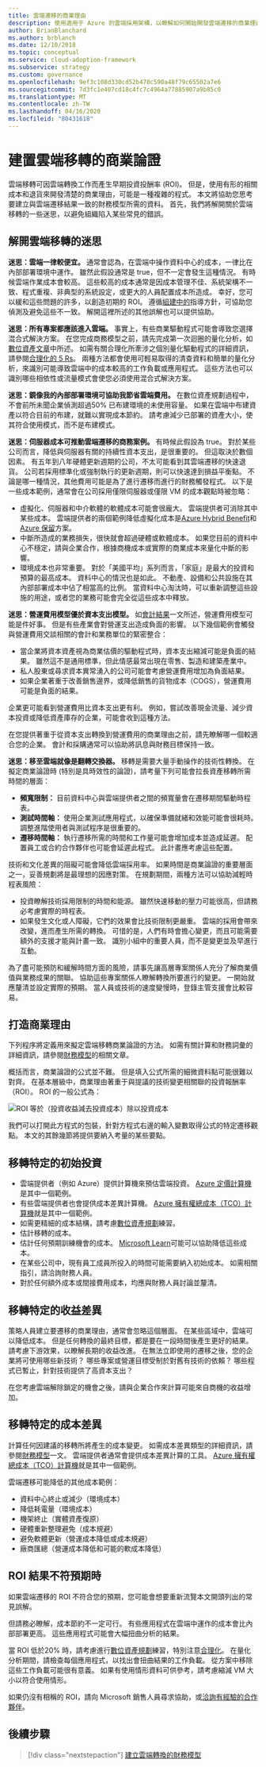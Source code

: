 ```yaml
---
title: 雲端遷移的商業理由
description: 使用適用于 Azure 的雲端採用架構，以瞭解如何開始開發雲端遷移的商業理由。
author: BrianBlanchard
ms.author: brblanch
ms.date: 12/10/2018
ms.topic: conceptual
ms.service: cloud-adoption-framework
ms.subservice: strategy
ms.custom: governance
ms.openlocfilehash: 9ef3c108d330cd52b470c590a48f79c65502a7e6
ms.sourcegitcommit: 7d3fc1e407cd18c4fc7c4964a77885907a9b85c0
ms.translationtype: MT
ms.contentlocale: zh-TW
ms.lasthandoff: 04/16/2020
ms.locfileid: "80431618"
---
```

# <a name="build-a-business-justification-for-cloud-migration"></a>建置雲端移轉的商業論證

雲端移轉可因雲端轉換工作而產生早期投資投酬率 (ROI)。 但是，使用有形的相關成本和退貨來開發清楚的商業理由，可能是一種複雜的程式。 本文將協助您思考要建立與雲端遷移結果一致的財務模型所需的資料。 首先，我們將解開關於雲端移轉的一些迷思，以避免組織陷入某些常見的錯誤。

## <a name="dispelling-cloud-migration-myths"></a>解開雲端移轉的迷思

**迷思：雲端一律較便宜。** 通常會認為，在雲端中操作資料中心的成本，一律比在內部部署環境中運作。 雖然此假設通常是 true，但不一定會發生這種情況。 有時候雲端作業成本會較高。 這些較高的成本通常是因成本管理不佳、系統架構不一致、程式重複、非典型的系統設定，或更大的人員配置成本所造成。 幸好，您可以緩和這些問題的許多，以創造初期的 ROI。 遵循[組建中的](#build-the-business-justification)指導方針，可協助您偵測及避免這些不一致。 解開這裡所述的其他誤解也可以提供協助。

**迷思：所有專案都應該進入雲端。** 事實上，有些商業驅動程式可能會導致您選擇混合式解決方案。 在您完成商務模型之前，請先完成第一次迴圈的量化分析，如[數位資產文章](../digital-estate/5-rs-of-rationalization.md)中所述。 如需有關合理化所牽涉之個別量化驅動程式的詳細資訊，請參閱[合理化的 5 Rs](../digital-estate/5-rs-of-rationalization.md)。 兩種方法都會使用可輕易取得的清查資料和簡單的量化分析，來識別可能導致雲端中的成本較高的工作負載或應用程式。 這些方法也可以識別哪些相依性或流量模式會使您必須使用混合式解決方案。

**迷思：鏡像我的內部部署環境可協助我節省雲端費用。** 在數位資產規劃過程中，不會前所未聞企業偵測超過50% 已布建環境的未使用容量。 如果在雲端中布建資產以符合目前的布建，就難以實現成本節約。 請考慮減少已部署的資產大小，使其符合使用模式，而不是布建模式。

**迷思：伺服器成本可推動雲端遷移的商務案例。** 有時候此假設為 true。 對於某些公司而言，降低與伺服器有關的持續性資本支出，是很重要的。 但這取決於數個因素。 有五年到八年硬體更新週期的公司，不太可能看到其雲端遷移的快速退貨。 公司若採用標準化或強制執行的更新週期，則可以快速達到損益平衡點。 不論是哪一種情況，其他費用可能是為了進行遷移而進行的財務觸發程式。 以下是一些成本範例，通常會在公司採用僅限伺服器或僅限 VM 的成本觀點時被忽略：

- 虛擬化、伺服器和中介軟體的軟體成本可能會很龐大。 雲端提供者可消除其中某些成本。 雲端提供者的兩個範例降低虛擬化成本是[Azure Hybrid Benefit](https://azure.microsoft.com/pricing/hybrid-benefit/#services)和[Azure 保留](https://azure.microsoft.com/reservations)方案。
- 中斷所造成的業務損失，很快就會超過硬體或軟體成本。 如果您目前的資料中心不穩定，請與企業合作，根據商機成本或實際的商業成本來量化中斷的影響。
- 環境成本也非常重要。 對於「美國平均」系列而言，「家庭」是最大的投資和預算的最高成本。 資料中心的情況也是如此。 不動產、設備和公共設施在其內部部署成本中佔了相當高的比例。 當資料中心淘汰時，可以重新調整這些設施的用途，或者您的業務可能會完全從這些成本中釋放。

**迷思：營運費用模型優於資本支出模型。** 如[會計結果](./business-outcomes/fiscal-outcomes.md)一文所述，營運費用模型可能是件好事。 但是有些產業會對營運支出造成負面的影響。 以下幾個範例會觸發與營運費用交談相關的會計和業務單位的緊密整合：

- 當企業將資本資產視為商業估價的驅動程式時，資本支出縮減可能是負面的結果。 雖然這不是通用標準，但此情感最常出現在零售、製造和建築產業中。
- 私人股東或尋求資本異常湧入的公司可能會考慮營運費用增加為負面結果。
- 如果企業著重于改善銷售邊界，或降低銷售的貨物成本（COGS），營運費用可能是負面的結果。

企業更可能看到營運費用比資本支出更有利。 例如，嘗試改善現金流量、減少資本投資或降低資產庫存的企業，可能會收到這種方法。

在您提供著重于從資本支出轉換到營運費用的商業理由之前，請先瞭解哪一個較適合您的企業。 會計和採購通常可以協助將訊息與財務目標保持一致。

**迷思：移至雲端就像是翻轉交換器。** 移轉是需要大量手動操作的技術性轉換。 在擬定商業論證時 (特別是具時效性的論證)，請考量下列可能會拉長資產移轉所需時間的層面：

- **頻寬限制：** 目前資料中心與雲端提供者之間的頻寬量會在遷移期間驅動時程表。
- **測試時間軸：** 使用企業測試應用程式，以確保準備就緒和效能可能會很耗時。 調整進階使用者與測試程序是很重要的。
- **遷移時間軸：** 執行遷移所需的時間和工作量可能會增加成本並造成延遲。 配置員工或合約合作夥伴也可能會延遲此程式。 此計畫應考慮這些配置。

技術和文化差異的阻礙可能會降低雲端採用率。 如果時間是商業論證的重要層面之一，妥善規劃將是最理想的因應對策。 在規劃期間，兩種方法可以協助減輕時程表風險：

- 投資瞭解技術採用限制的時間和能源。 雖然快速移動的壓力可能很高，但請務必考慮實際的時程表。
- 如果發生文化或人障礙，它們的效果會比技術限制更嚴重。 雲端的採用會帶來改變，進而產生所需的轉換。 可惜的是，人們有時會擔心變更，而且可能需要額外的支援才能與計畫一致。 識別小組中的重要人員，而不是變更並及早進行互動。

為了盡可能預防和緩解時間方面的風險，請事先讓高層專案關係人充分了解商業價值與業務成果的關聯。 協助這些專案關係人瞭解轉換所要進行的變更。 一開始就應釐清並設定實際的預期。 當人員或技術的速度變慢時，登錄主管支援會比較容易。

## <a name="build-the-business-justification"></a>打造商業理由

下列程序將定義用來擬定雲端移轉商業論證的方法。 如需有關計算和財務詞彙的詳細資訊，請參閱[財務模型](./financial-models.md)的相關文章。

概括而言，商業論證的公式並不難。 但是填入公式所需的細微資料點可能很難以對齊。 在基本層級中，商業理由著重于與提議的技術變更相關聯的投資報酬率（ROI）。 ROI 的一般公式為：

![ROI 等於（投資收益減去投資成本）除以投資成本](../_images/strategy/formula-roi.png)

我們可以打開此方程式的包裝，針對方程式右邊的輸入變數取得公式的特定遷移觀點。 本文的其餘幾節將提供要納入考量的某些要點。

## <a name="migration-specific-initial-investment"></a>移轉特定的初始投資

- 雲端提供者（例如 Azure）提供計算機來預估雲端投資。 [Azure 定價計算機](https://azure.microsoft.com/pricing/calculator)是其中一個範例。
- 有些雲端提供者也會提供成本差異計算機。 [Azure 擁有權總成本（TCO）計算機](https://azure.com/tco)就是其中一個範例。
- 如需更精細的成本結構，請考慮[數位資產規劃](../digital-estate/index.md)練習。
- 估計移轉的成本。
- 估計任何預期訓練機會的成本。 [Microsoft Learn](https://docs.microsoft.com/learn)可能可以協助降低這些成本。
- 在某些公司中，現有員工成員所投入的時間可能需要納入初始成本。 如需相關指引，請洽詢財務人員。
- 對於任何額外成本或間接費用成本，均應與財務人員討論並釐清。

## <a name="migration-specific-revenue-deltas"></a>移轉特定的收益差異

策略人員建立要遷移的商業理由，通常會忽略這個層面。 在某些區域中，雲端可以降低成本。 但是任何轉換的最終目標，都是要在一段時間後產生更好的結果。 請考慮下游效果，以瞭解長期的收益改進。 在無法立即使用的遷移之後，您的企業將可使用哪些新技術？ 哪些專案或營運目標受制於對舊有技術的依賴？ 哪些程式已暫止，針對技術提供了高資本支出？

在您考慮雲端解除鎖定的機會之後，請與企業合作來計算可能來自商機的收益增加。

## <a name="migration-specific-cost-deltas"></a>移轉特定的成本差異

計算任何因建議的移轉所將產生的成本變更。 如需成本差異類型的詳細資訊，請參閱[財務模型](./financial-models.md)一文。 雲端提供者通常會提供成本差異計算的工具。 [Azure 擁有權總成本（TCO）計算機](https://azure.com/tco)就是其中一個範例。

雲端遷移可能降低的其他成本範例：

- 資料中心終止或減少（環境成本）
- 降低耗電量（環境成本）
- 機架終止（實體資產復原）
- 硬體重新整理避免（成本規避）
- 避免軟體更新（營運成本降低或成本規避）
- 廠商匯總（營運成本降低和可能的軟成本降低）

## <a name="when-roi-results-are-surprising"></a>ROI 結果不符預期時

如果雲端遷移的 ROI 不符合您的預期，您可能會想要重新流覽本文開頭列出的常見誤解。

但請務必瞭解，成本節約不一定可行。 有些應用程式在雲端中運作的成本會比內部部署更高。 這些應用程式可能會大幅扭曲分析的結果。

當 ROI 低於20% 時，請考慮進行[數位資產規劃](../digital-estate/index.md)練習，特別注意[合理化](../digital-estate/rationalize.md)。 在量化分析期間，請檢查每個應用程式，以找出會扭曲結果的工作負載。 從方案中移除這些工作負載可能很有意義。 如果有使用情形資料可供參考，請考慮縮減 VM 大小以符合使用情形。

如果仍沒有相稱的 ROI，請向 Microsoft 銷售人員尋求協助，或[洽詢有經驗的合作夥伴](https://azure.microsoft.com/migration/support)。

## <a name="next-steps"></a>後續步驟

> [!div class="nextstepaction"]
> [建立雲端轉換的財務模型](./financial-models.md)
